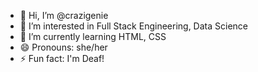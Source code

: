 - 👋 Hi, I’m @crazigenie
- 👀 I’m interested in Full Stack Engineering, Data Science
- 🌱 I’m currently learning HTML, CSS
- 😄 Pronouns: she/her
- ⚡ Fun fact: I'm Deaf!

<!---
crazigenie/crazigenie is a ✨ special ✨ repository because its `README.md` (this file) appears on your GitHub profile.
You can click the Preview link to take a look at your changes.
--->
